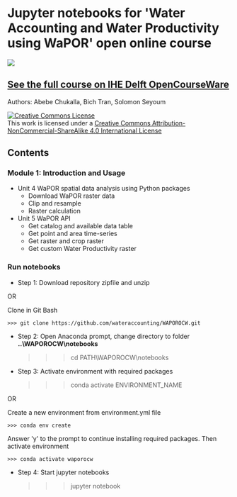 # Jupyter notebooks for 'Water Accounting and Water Productivity using WaPOR' open online course
![](http://www.fao.org/typo3temp/pics/93f49ce381.jpg)
## [See the full course on IHE Delft OpenCourseWare](https://ocw.un-ihe.org/course/view.php?id=92&section=0)

Authors: Abebe Chukalla, Bich Tran, Solomon Seyoum

<html>
  <head>
    <a rel="license" href="http://creativecommons.org/licenses/by-nc-sa/4.0/"><img alt="Creative Commons License" style="border-width:0" src="https://i.creativecommons.org/l/by-nc-sa/4.0/88x31.png" /></a><br />This work is licensed under a <a rel="license" href="http://creativecommons.org/licenses/by-nc-sa/4.0/">Creative Commons Attribution-NonCommercial-ShareAlike 4.0 International License</a>
  </head>
</html>

## Contents

### Module 1: Introduction and Usage

- Unit 4 WaPOR spatial data analysis using Python packages
    * Download WaPOR raster data
    * Clip and resample
    * Raster calculation
- Unit 5 WaPOR API
    * Get catalog and available data table
    * Get point and area time-series
    * Get raster and crop raster
    * Get custom Water Productivity raster

### Run notebooks

- Step 1: Download repository zipfile and unzip 

OR

Clone in Git Bash

    >>> git clone https://github.com/wateraccounting/WAPOROCW.git

- Step 2: Open Anaconda prompt, change directory to folder **..\WAPOROCW\notebooks**

    >>> cd PATH\WAPOROCW\notebooks

- Step 3: Activate environment with required packages

    >>> conda activate ENVIRONMENT_NAME

OR 

Create a new environment from environment.yml file

    >>> conda env create

Answer 'y' to the prompt to continue installing required packages. Then activate environment

    >>> conda activate waporocw

- Step 4: Start jupyter notebooks

    >>> jupyter notebook





